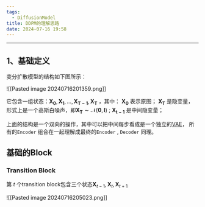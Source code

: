 ```yaml
---
tags:
  - DiffusionModel
title: DDPM的理解思路
date: 2024-07-16 19:58
---
```

---

## 1、基础定义
变分扩散模型的结构如下图所示：

![[Pasted image 20240716201359.png]]

它包含一组状态：$\mathbf{X_0},\mathbf{X_1},...,\mathbf{X_{T-1}},\mathbf{X_T}$ ，其中：
$\mathbf{X_0}$  表示原图；
$\mathbf{X_T}$ 是隐变量，形式上是一个高斯白噪声，即$\mathbf{X_T} \sim \mathcal{N}(\mathbf{0}, \mathbf{I})$ ;
$\mathbf{X_{t-1}}$  是中间隐变量；

上面的结构是一个双向的操作，其中可以把中间每步看成是一个独立的[VAE](VAE.md)， 所有的`Encoder` 组合在一起理解成最终的`Encoder` , `Decoder` 同理。

## 基础的Block
### Transition Block
第 $t$ 个transition block包含三个状态$\mathbf{X}_{t-1},\mathbf{X}_t,\mathbf{X}_{t+1}$ 

![[Pasted image 20240716205023.png]]

